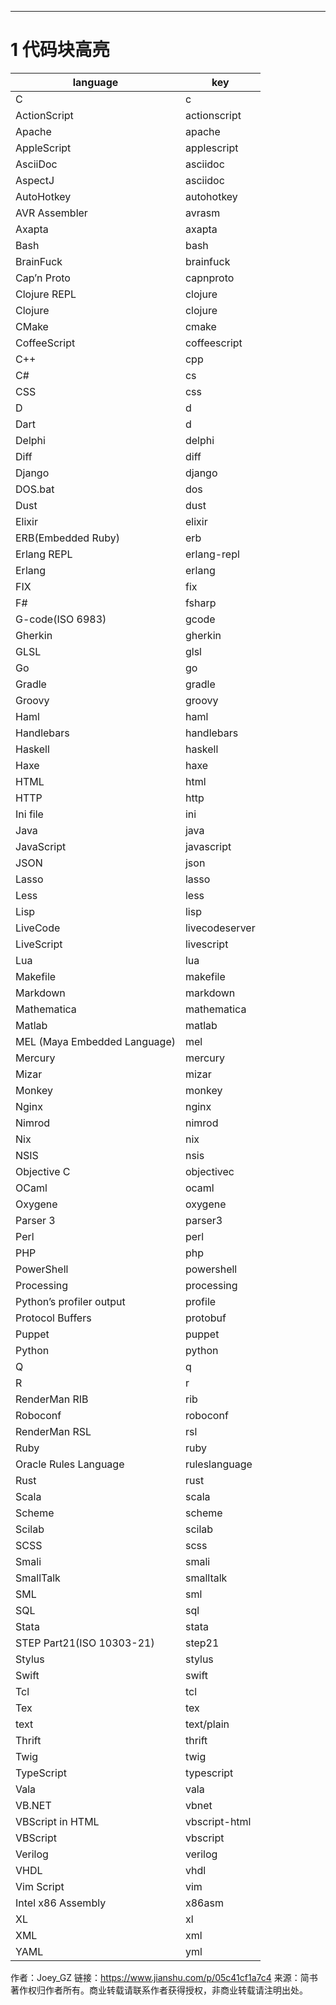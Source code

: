 ---

# 1 代码块高亮

|language|key|
| ------------------------------| ----------------|
|C|c|
|ActionScript|actionscript|
|Apache|apache|
|AppleScript|applescript|
|AsciiDoc|asciidoc|
|AspectJ|asciidoc|
|AutoHotkey|autohotkey|
|AVR Assembler|avrasm|
|Axapta|axapta|
|Bash|bash|
|BrainFuck|brainfuck|
|Cap’n Proto|capnproto|
|Clojure REPL|clojure|
|Clojure|clojure|
|CMake|cmake|
|CoffeeScript|coffeescript|
|C++|cpp|
|C#|cs|
|CSS|css|
|D|d|
|Dart|d|
|Delphi|delphi|
|Diff|diff|
|Django|django|
|DOS.bat|dos|
|Dust|dust|
|Elixir|elixir|
|ERB(Embedded Ruby)|erb|
|Erlang REPL|erlang-repl|
|Erlang|erlang|
|FIX|fix|
|F#|fsharp|
|G-code(ISO 6983)|gcode|
|Gherkin|gherkin|
|GLSL|glsl|
|Go|go|
|Gradle|gradle|
|Groovy|groovy|
|Haml|haml|
|Handlebars|handlebars|
|Haskell|haskell|
|Haxe|haxe|
|HTML|html|
|HTTP|http|
|Ini file|ini|
|Java|java|
|JavaScript|javascript|
|JSON|json|
|Lasso|lasso|
|Less|less|
|Lisp|lisp|
|LiveCode|livecodeserver|
|LiveScript|livescript|
|Lua|lua|
|Makefile|makefile|
|Markdown|markdown|
|Mathematica|mathematica|
|Matlab|matlab|
|MEL (Maya Embedded Language)|mel|
|Mercury|mercury|
|Mizar|mizar|
|Monkey|monkey|
|Nginx|nginx|
|Nimrod|nimrod|
|Nix|nix|
|NSIS|nsis|
|Objective C|objectivec|
|OCaml|ocaml|
|Oxygene|oxygene|
|Parser 3|parser3|
|Perl|perl|
|PHP|php|
|PowerShell|powershell|
|Processing|processing|
|Python’s profiler output|profile|
|Protocol Buffers|protobuf|
|Puppet|puppet|
|Python|python|
|Q|q|
|R|r|
|RenderMan RIB|rib|
|Roboconf|roboconf|
|RenderMan RSL|rsl|
|Ruby|ruby|
|Oracle Rules Language|ruleslanguage|
|Rust|rust|
|Scala|scala|
|Scheme|scheme|
|Scilab|scilab|
|SCSS|scss|
|Smali|smali|
|SmallTalk|smalltalk|
|SML|sml|
|SQL|sql|
|Stata|stata|
|STEP Part21(ISO 10303-21)|step21|
|Stylus|stylus|
|Swift|swift|
|Tcl|tcl|
|Tex|tex|
|text|text/plain|
|Thrift|thrift|
|Twig|twig|
|TypeScript|typescript|
|Vala|vala|
|VB.NET|vbnet|
|VBScript in HTML|vbscript-html|
|VBScript|vbscript|
|Verilog|verilog|
|VHDL|vhdl|
|Vim Script|vim|
|Intel x86 Assembly|x86asm|
|XL|xl|
|XML|xml|
|YAML|yml|

作者：Joey_GZ
链接：https://www.jianshu.com/p/05c41cf1a7c4
来源：简书
著作权归作者所有。商业转载请联系作者获得授权，非商业转载请注明出处。
